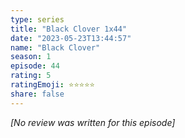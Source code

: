 ```yaml
---
type: series
title: "Black Clover 1x44"
date: "2023-05-23T13:44:57"
name: "Black Clover"
season: 1
episode: 44
rating: 5
ratingEmoji: ⭐️⭐️⭐️⭐️⭐️
share: false
---
```


*[No review was written for this episode]*
